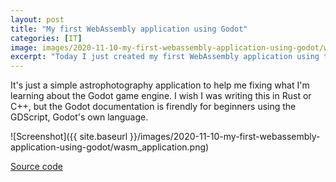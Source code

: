 ```yaml
---
layout: post
title: "My first WebAssembly application using Godot"
categories: [IT]
image: images/2020-11-10-my-first-webassembly-application-using-godot/wasm_application.png
excerpt: "Today I just created my first WebAssembly application using the Godot game engine."
---
```


It's just a simple astrophotography application to help me fixing what I'm learning about the Godot game engine. I wish I was writing this in Rust or C++, but the Godot documentation is firendly for beginners using the GDScript, Godot's own language.

![Screenshot]({{ site.baseurl }}/images/2020-11-10-my-first-webassembly-application-using-godot/wasm_application.png)

[Source code](https://github.com/fschuindt/npf_calculator)
